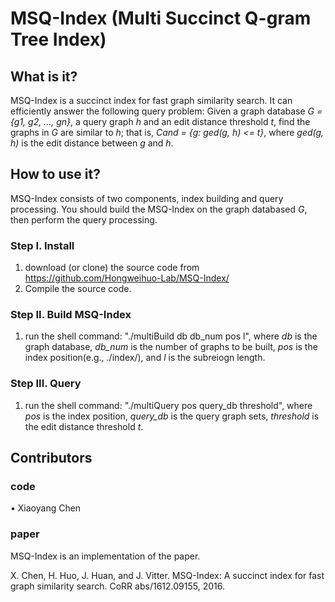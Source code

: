 # MSQ-Index (Multi Succinct Q-gram Tree Index)

## What is it?
MSQ-Index is a succinct index for fast graph similarity search. It can efficiently answer the following query problem: Given a graph database *G = {g1, g2, ..., gn}*, a query graph *h* and an edit distance threshold *t*, find the graphs in *G* are similar to *h*; that is, *Cand = {g: ged(g, h) <= t}*, where *ged(g, h)* is the edit distance between *g* and *h*.
	 
## How to use it?
   MSQ-Index consists of two components, index building and query processing. You should build the MSQ-Index on the graph databased $G$, then perform the query processing. 
### Step I. Install
   1. download (or clone) the source code from https://github.com/Hongweihuo-Lab/MSQ-Index/
   2. Compile the source code. 
### Step II. Build MSQ-Index 
   1. run the shell command: "./multiBuild db db_num pos l", where *db* is the graph database, *db_num* is the number of graphs to be built, *pos* is the index position(e.g., ./index/), and *l* is the subreiogn length. 
### Step III. Query 
   1. run the shell command: "./multiQuery pos query_db threshold", where *pos* is the index position, *query_db* is the query graph sets, *threshold* is the edit distance threshold *t*. 

## Contributors
### code
•	Xiaoyang Chen 
### paper
MSQ-Index is an implementation of the paper.

X. Chen, H. Huo, J. Huan, and J. Vitter. MSQ-Index: A succinct index for fast graph similarity search. CoRR abs/1612.09155, 2016.

